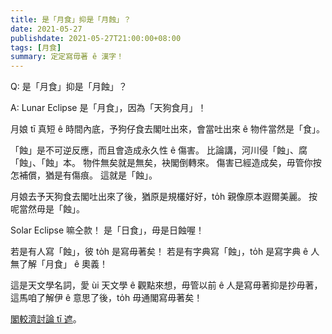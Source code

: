 ```yaml
---
title: 是「月食」抑是「月蝕」？
date: 2021-05-27
publishdate: 2021-05-27T21:00:00+08:00
tags: [月食]
summary: 定定寫毋著 ê 漢字！
---
```


Q: 是「月食」抑是「月蝕」？

A: Lunar Eclipse 是「月食」，因為「天狗食月」！

月娘 tī 真短 ê 時間內底，予狗仔食去閣吐出來，會當吐出來 ê 物件當然是「食」。

「蝕」是不可逆反應，而且會造成永久性 ê 傷害。
比論講，河川侵「蝕」、腐「蝕」、「蝕」本。
物件無矣就是無矣，袂閣倒轉來。
傷害已經造成矣，毋管你按怎補償，猶是有傷痕。
這就是「蝕」。

月娘去予天狗食去閣吐出來了後，猶原是規欉好好，to̍h 親像原本遐爾美麗。
按呢當然毋是「蝕」。

Solar Eclipse 嘛仝款！
是「日食」，毋是日蝕喔！

若是有人寫「蝕」，彼 to̍h 是寫毋著矣！
若是有字典寫「蝕」，to̍h 是寫字典 ê 人無了解「月食」 ê 奧義！

這是天文學名詞，愛 ùi 天文學 ê 觀點來想，毋管以前 ê 人是寫毋著抑是抄毋著，這馬咱了解伊 ê 意思了後，to̍h 毋通閣寫毋著矣！

[閣較濟討論 tī 遮](https://www.facebook.com/APOD.Taigi/photos/176538431063910)。

